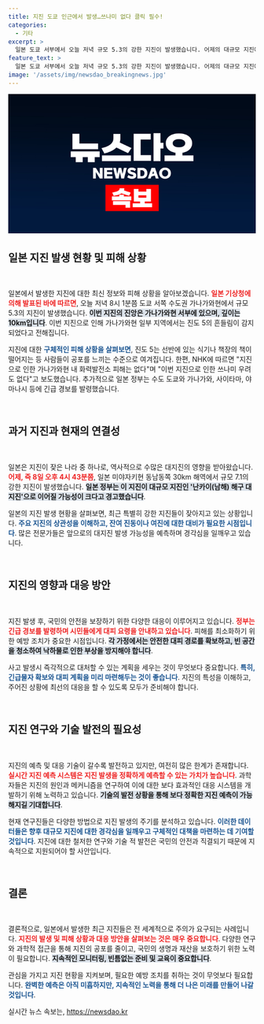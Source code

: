 ```yaml
---
title: 지진 도쿄 인근에서 발생…쓰나미 없다 클릭 필수!
categories:
  - 기타
excerpt: >
  일본 도쿄 서부에서 오늘 저녁 규모 5.3의 강한 지진이 발생했습니다. 어제의 대규모 지진에 이어 잇따른 지진 우려가 커지는 가운데, 일본 정부는 긴급 경보를 발령했습니다. 안전에 유의하세요!
feature_text: >
  일본 도쿄 서부에서 오늘 저녁 규모 5.3의 강한 지진이 발생했습니다. 어제의 대규모 지진에 이어 잇따른 지진 우려가 커지는 가운데, 일본 정부는 긴급 경보를 발령했습니다. 안전에 유의하세요!
image: '/assets/img/newsdao_breakingnews.jpg'
---
```


<p><img src="/assets/img/newsdao_breakingnews.jpg" alt="koreaapp 속보" /></p>

<h2 data-ke-size="size26">일본 지진 발생 현황 및 피해 상황</h2>

<p data-ke-size="size16">&nbsp;</p>

<p>일본에서 발생한 지진에 대한 최신 정보와 피해 상황을 알아보겠습니다. <b><span style="color: #ee2323;">일본 기상청에 의해 발표된 바에 따르면</span></b>, 오늘 저녁 8시 1분쯤 도쿄 서쪽 수도권 가나가와현에서 규모 5.3의 지진이 발생했습니다. <b><span style="background-color: #21538527;">이번 지진의 진앙은 가나가와현 서부에 있으며, 깊이는 10km입니다</span></b>. 이번 지진으로 인해 가나가와현 일부 지역에서는 진도 5의 흔들림이 감지되었다고 전해집니다.</p>

<p>지진에 대한 <b><span style="color: #1a5490;">구체적인 피해 상황을 살펴보면</span></b>, 진도 5는 선반에 있는 식기나 책장의 책이 떨어지는 등 사람들이 공포를 느끼는 수준으로 여겨집니다. 한편, NHK에 따르면 "지진으로 인한 가나가와현 내 화력발전소 피해는 없다"며 "이번 지진으로 인한 쓰나미 우려도 없다"고 보도했습니다. 추가적으로 일본 정부는 수도 도쿄와 가나가와, 사이타마, 야마나시 등에 긴급 경보를 발령했습니다.</p>

<p data-ke-size="size16">&nbsp;</p>

<h2 data-ke-size="size26">과거 지진과 현재의 연결성</h2>

<p data-ke-size="size16">&nbsp;</p>

<p>일본은 지진이 잦은 나라 중 하나로, 역사적으로 수많은 대지진의 영향을 받아왔습니다. <b><span style="color: #ee2323;">어제, 즉 8일 오후 4시 43분쯤</span></b>, 일본 미야자키현 동남동쪽 30km 해역에서 규모 7.1의 강한 지진이 발생했습니다. <b><span style="background-color: #21538527;">일본 정부는 이 지진이 대규모 지진인 '난카이(남해) 해구 대지진'으로 이어질 가능성이 크다고 경고했습니다</span></b>.</p>

<p>일본의 지진 발생 현황을 살펴보면, 최근 특별히 강한 지진들이 잦아지고 있는 상황입니다. <b><span style="color: #1a5490;">주요 지진의 상관성을 이해하고, 잔여 진동이나 여진에 대한 대비가 필요한 시점입니다</span></b>. 많은 전문가들은 앞으로의 대지진 발생 가능성을 예측하며 경각심을 일깨우고 있습니다.</p>

<p data-ke-size="size16">&nbsp;</p>

<h2 data-ke-size="size26">지진의 영향과 대응 방안</h2>

<p data-ke-size="size16">&nbsp;</p>

<p>지진 발생 후, 국민의 안전을 보장하기 위한 다양한 대응이 이루어지고 있습니다. <b><span style="color: #ee2323;">정부는 긴급 경보를 발령하며 시민들에게 대피 요령을 안내하고 있습니다</span></b>. 피해를 최소화하기 위한 예방 조치가 중요한 시점입니다. <b><span style="background-color: #21538527;">각 가정에서는 안전한 대피 경로를 확보하고, 빈 공간을 청소하여 낙하물로 인한 부상을 방지해야 합니다</span></b>.</p>

<p>사고 발생시 즉각적으로 대처할 수 있는 계획을 세우는 것이 무엇보다 중요합니다. <b><span style="color: #1a5490;">특히, 긴급물자 확보와 대피 계획을 미리 마련해두는 것이 좋습니다</span></b>. 지진의 특성을 이해하고, 주어진 상황에 최선의 대응을 할 수 있도록 모두가 준비해야 합니다.</p>

<p data-ke-size="size16">&nbsp;</p>

<h2 data-ke-size="size26">지진 연구와 기술 발전의 필요성</h2>

<p data-ke-size="size16">&nbsp;</p>

<p>지진의 예측 및 대응 기술이 갈수록 발전하고 있지만, 여전히 많은 한계가 존재합니다. <b><span style="color: #ee2323;">실시간 지진 예측 시스템은 지진 발생을 정확하게 예측할 수 있는 가치가 높습니다</span></b>. 과학자들은 지진의 원인과 메커니즘을 연구하여 이에 대한 보다 효과적인 대응 시스템을 개발하기 위해 노력하고 있습니다. <b><span style="background-color: #21538527;">기술의 발전 상황을 통해 보다 정확한 지진 예측이 가능해지길 기대합니다</span></b>.</p>

<p>현재 연구진들은 다양한 방법으로 지진 발생의 주기를 분석하고 있습니다. <b><span style="color: #1a5490;">이러한 데이터들은 향후 대규모 지진에 대한 경각심을 일깨우고 구체적인 대책을 마련하는 데 기여할 것입니다</span></b>. 지진에 대한 철저한 연구와 기술 적 발전은 국민의 안전과 직결되기 때문에 지속적으로 지원되어야 할 사안입니다. </p>

<p data-ke-size="size16">&nbsp;</p>

<h2 data-ke-size="size26">결론</h2>

<p data-ke-size="size16">&nbsp;</p>

<p>결론적으로, 일본에서 발생한 최근 지진들은 전 세계적으로 주의가 요구되는 사례입니다. <b><span style="color: #ee2323;">지진의 발생 및 피해 상황과 대응 방안을 살펴보는 것은 매우 중요합니다</span></b>. 다양한 연구와 과학적 접근을 통해 지진의 공포를 줄이고, 국민의 생명과 재산을 보호하기 위한 노력이 필요합니다. <b><span style="background-color: #21538527;">지속적인 모니터링, 빈틈없는 준비 및 교육이 중요합니다</span></b>. </p>

<p>관심을 가지고 지진 현황을 지켜보며, 필요한 예방 조치를 취하는 것이 무엇보다 필요합니다. <b><span style="color: #1a5490;">완벽한 예측은 아직 미흡하지만, 지속적인 노력을 통해 더 나은 미래를 만들어 나갈 것입니다</span></b>. </p>
실시간 뉴스 속보는, <a href="https://newsdao.kr" rel="dofollow">https://newsdao.kr</a>


